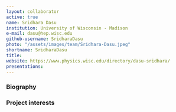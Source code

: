 ```yaml
---
layout: collaborator
active: true
name: Sridhara Dasu
institution: University of Wisconsin - Madison
e-mail: dasu@hep.wisc.edu
github-username: SridharaDasu
photo: "/assets/images/team/Sridhara-Dasu.jpeg"
shortname: SridharaDasu
title: 
website: https://www.physics.wisc.edu/directory/dasu-sridhara/
presentations:
---
```


### Biography


### Project interests


